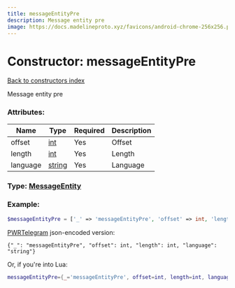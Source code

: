 ```yaml
---
title: messageEntityPre
description: Message entity pre
image: https://docs.madelineproto.xyz/favicons/android-chrome-256x256.png
---
```

# Constructor: messageEntityPre  
[Back to constructors index](index.md)



Message entity pre

### Attributes:

| Name     |    Type       | Required | Description |
|----------|---------------|----------|-------------|
|offset|[int](../types/int.md) | Yes|Offset|
|length|[int](../types/int.md) | Yes|Length|
|language|[string](../types/string.md) | Yes|Language|



### Type: [MessageEntity](../types/MessageEntity.md)


### Example:

```php
$messageEntityPre = ['_' => 'messageEntityPre', 'offset' => int, 'length' => int, 'language' => 'string'];
```  

[PWRTelegram](https://pwrtelegram.xyz) json-encoded version:

```
{"_": "messageEntityPre", "offset": int, "length": int, "language": "string"}
```


Or, if you're into Lua:

```lua
messageEntityPre={_='messageEntityPre', offset=int, length=int, language='string'}

```


